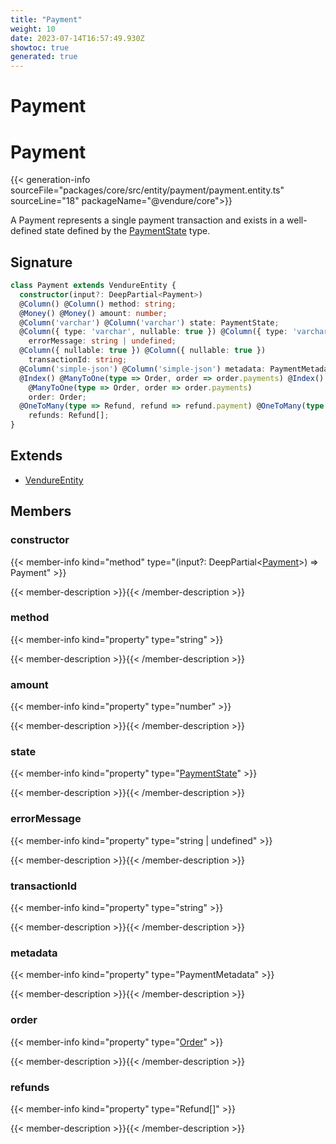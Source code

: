 ```yaml
---
title: "Payment"
weight: 10
date: 2023-07-14T16:57:49.930Z
showtoc: true
generated: true
---
```

<!-- This file was generated from the Vendure source. Do not modify. Instead, re-run the "docs:build" script -->

# Payment
<div class="symbol">


# Payment

{{< generation-info sourceFile="packages/core/src/entity/payment/payment.entity.ts" sourceLine="18" packageName="@vendure/core">}}

A Payment represents a single payment transaction and exists in a well-defined state
defined by the <a href='/typescript-api/payment/payment-state#paymentstate'>PaymentState</a> type.

## Signature

```TypeScript
class Payment extends VendureEntity {
  constructor(input?: DeepPartial<Payment>)
  @Column() @Column() method: string;
  @Money() @Money() amount: number;
  @Column('varchar') @Column('varchar') state: PaymentState;
  @Column({ type: 'varchar', nullable: true }) @Column({ type: 'varchar', nullable: true })
    errorMessage: string | undefined;
  @Column({ nullable: true }) @Column({ nullable: true })
    transactionId: string;
  @Column('simple-json') @Column('simple-json') metadata: PaymentMetadata;
  @Index() @ManyToOne(type => Order, order => order.payments) @Index()
    @ManyToOne(type => Order, order => order.payments)
    order: Order;
  @OneToMany(type => Refund, refund => refund.payment) @OneToMany(type => Refund, refund => refund.payment)
    refunds: Refund[];
}
```
## Extends

 * <a href='/typescript-api/entities/vendure-entity#vendureentity'>VendureEntity</a>


## Members

### constructor

{{< member-info kind="method" type="(input?: DeepPartial&#60;<a href='/typescript-api/entities/payment#payment'>Payment</a>&#62;) => Payment"  >}}

{{< member-description >}}{{< /member-description >}}

### method

{{< member-info kind="property" type="string"  >}}

{{< member-description >}}{{< /member-description >}}

### amount

{{< member-info kind="property" type="number"  >}}

{{< member-description >}}{{< /member-description >}}

### state

{{< member-info kind="property" type="<a href='/typescript-api/payment/payment-state#paymentstate'>PaymentState</a>"  >}}

{{< member-description >}}{{< /member-description >}}

### errorMessage

{{< member-info kind="property" type="string | undefined"  >}}

{{< member-description >}}{{< /member-description >}}

### transactionId

{{< member-info kind="property" type="string"  >}}

{{< member-description >}}{{< /member-description >}}

### metadata

{{< member-info kind="property" type="PaymentMetadata"  >}}

{{< member-description >}}{{< /member-description >}}

### order

{{< member-info kind="property" type="<a href='/typescript-api/entities/order#order'>Order</a>"  >}}

{{< member-description >}}{{< /member-description >}}

### refunds

{{< member-info kind="property" type="Refund[]"  >}}

{{< member-description >}}{{< /member-description >}}


</div>

